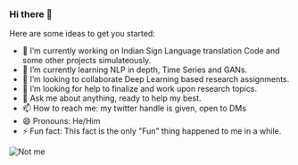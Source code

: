 ### Hi there 👋

<!--
**0sparsh2/0sparsh2** is a ✨ _special_ ✨ repository because its `README.md` (this file) appears on your GitHub profile. -->

Here are some ideas to get you started:

- 🔭 I’m currently working on Indian Sign Language translation Code and some other projects simulateously. 
- 🌱 I’m currently learning NLP in depth, Time Series and GANs.
- 👯 I’m looking to collaborate Deep Learning based research assignments.
- 🤔 I’m looking for help to finalize and work upon research topics.
- 💬 Ask me about anything, ready to help my best.
- 📫 How to reach me: my twitter handle is given, open to DMs
- 😄 Pronouns: He/Him
- ⚡ Fun fact: This fact is the only "Fun" thing happened to me in a while.


![Not me](https://thumbs.gfycat.com/JubilantBrightIndianelephant-max-1mb.gif)
